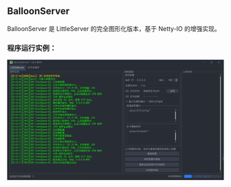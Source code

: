 ## BalloonServer
BalloonServer 是 LittleServer 的完全图形化版本，基于 Netty-IO 的增强实现。

### 程序运行实例：

![image](example.png)

### 